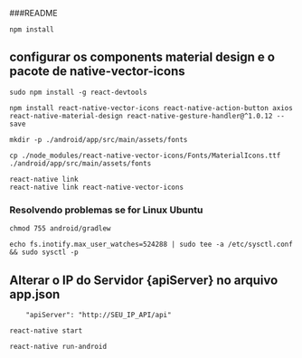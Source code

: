 ###README
```
npm install
```
## configurar os components material design e o pacote de native-vector-icons
```
sudo npm install -g react-devtools
```
```
npm install react-native-vector-icons react-native-action-button axios react-native-material-design react-native-gesture-handler@^1.0.12 --save
```
```
mkdir -p ./android/app/src/main/assets/fonts
```
```
cp ./node_modules/react-native-vector-icons/Fonts/MaterialIcons.ttf ./android/app/src/main/assets/fonts
```
```
react-native link
react-native link react-native-vector-icons
```
### Resolvendo problemas se for Linux Ubuntu
```
chmod 755 android/gradlew
```
```
echo fs.inotify.max_user_watches=524288 | sudo tee -a /etc/sysctl.conf && sudo sysctl -p
```
## Alterar o IP do Servidor {apiServer} no arquivo app.json
```
    "apiServer": "http://SEU_IP_API/api"
```
```
react-native start
```
```
react-native run-android
```
